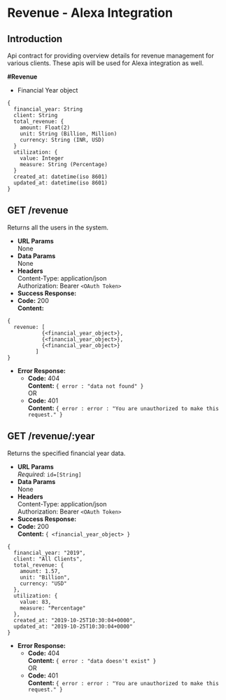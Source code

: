 # Revenue - Alexa Integration

**Introduction**
---
Api contract for providing overview details for revenue management for various clients. These apis will be used for Alexa integration as well.

**#Revenue**
* Financial Year object
```
{
  financial_year: String
  client: String 
  total_revenue: {
    amount: Float(2)
    unit: String (Billion, Million)
    currency: String (INR, USD)
  }
  utilization: {
    value: Integer
    measure: String (Percentage)
  }
  created_at: datetime(iso 8601)
  updated_at: datetime(iso 8601)
}
``` 
**GET /revenue**
----
  Returns all the users in the system.
* **URL Params**  
  None
* **Data Params**  
  None
* **Headers**  
  Content-Type: application/json  
  Authorization: Bearer `<OAuth Token>`
* **Success Response:**  
* **Code:** 200  
  **Content:**  
```
{
  revenue: [
           {<financial_year_object>},
           {<financial_year_object>},
           {<financial_year_object>}
         ]
}
```
* **Error Response:**  
  * **Code:** 404  
  **Content:** `{ error : "data not found" }`  
  OR  
  * **Code:** 401  
  **Content:** `{ error : error : "You are unauthorized to make this request." }`

**GET /revenue/:year**
----
  Returns the specified financial year data.
* **URL Params**  
  *Required:* `id=[String]`
* **Data Params**  
  None
* **Headers**  
  Content-Type: application/json  
  Authorization: Bearer `<OAuth Token>`
* **Success Response:** 
* **Code:** 200  
  **Content:**  `{ <financial_year_object> }` 
```
{
  financial_year: "2019",
  client: "All Clients",
  total_revenue: {
    amount: 1.57,
    unit: "Billion",
    currency: "USD"
  },
  utilization: {
    value: 83,
    measure: "Percentage"
  },
  created_at: "2019-10-25T10:30:04+0000",
  updated_at: "2019-10-25T10:30:04+0000"
}
```
* **Error Response:**  
  * **Code:** 404  
  **Content:** `{ error : "data doesn't exist" }`  
  OR  
  * **Code:** 401  
  **Content:** `{ error : error : "You are unauthorized to make this request." }`

